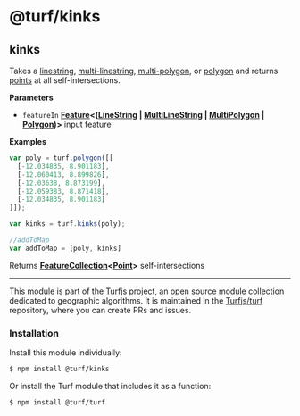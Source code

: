 # @turf/kinks

<!-- Generated by documentation.js. Update this documentation by updating the source code. -->

## kinks

Takes a [linestring](https://tools.ietf.org/html/rfc7946#section-3.1.4), [multi-linestring](https://tools.ietf.org/html/rfc7946#section-3.1.5), [multi-polygon](https://tools.ietf.org/html/rfc7946#section-3.1.7), or [polygon](https://tools.ietf.org/html/rfc7946#section-3.1.6) and returns [points](https://tools.ietf.org/html/rfc7946#section-3.1.2) at all self-intersections.

**Parameters**

-   `featureIn` **[Feature](https://tools.ietf.org/html/rfc7946#section-3.2)&lt;([LineString](https://tools.ietf.org/html/rfc7946#section-3.1.4) \| [MultiLineString](https://tools.ietf.org/html/rfc7946#section-3.1.5) \| [MultiPolygon](https://tools.ietf.org/html/rfc7946#section-3.1.7) \| [Polygon](https://tools.ietf.org/html/rfc7946#section-3.1.6))>** input feature

**Examples**

```javascript
var poly = turf.polygon([[
  [-12.034835, 8.901183],
  [-12.060413, 8.899826],
  [-12.03638, 8.873199],
  [-12.059383, 8.871418],
  [-12.034835, 8.901183]
]]);

var kinks = turf.kinks(poly);

//addToMap
var addToMap = [poly, kinks]
```

Returns **[FeatureCollection](https://tools.ietf.org/html/rfc7946#section-3.3)&lt;[Point](https://tools.ietf.org/html/rfc7946#section-3.1.2)>** self-intersections

<!-- This file is automatically generated. Please don't edit it directly:
if you find an error, edit the source file (likely index.js), and re-run
./scripts/generate-readmes in the turf project. -->

---

This module is part of the [Turfjs project](http://turfjs.org/), an open source
module collection dedicated to geographic algorithms. It is maintained in the
[Turfjs/turf](https://github.com/Turfjs/turf) repository, where you can create
PRs and issues.

### Installation

Install this module individually:

```sh
$ npm install @turf/kinks
```

Or install the Turf module that includes it as a function:

```sh
$ npm install @turf/turf
```
